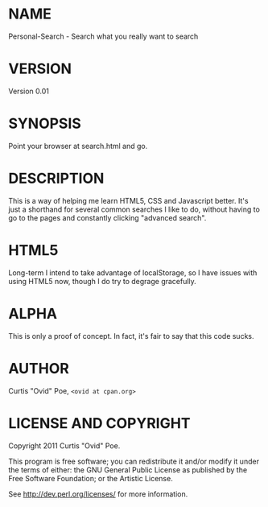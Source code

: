 # NAME

Personal-Search - Search what you really want to search

# VERSION

Version 0.01

# SYNOPSIS

Point your browser at search.html and go.

# DESCRIPTION

This is a way of helping me learn HTML5, CSS and Javascript better. It's just
a shorthand for several common searches I like to do, without having to go to
the pages and constantly clicking "advanced search".

# HTML5

Long-term I intend to take advantage of localStorage, so I have issues with
using HTML5 now, though I do try to degrage gracefully.

# ALPHA
This is only a proof of concept. In fact, it's fair to say that this code
sucks.

# AUTHOR

Curtis "Ovid" Poe, `<ovid at cpan.org>`

# LICENSE AND COPYRIGHT

Copyright 2011 Curtis "Ovid" Poe.

This program is free software; you can redistribute it and/or modify it
under the terms of either: the GNU General Public License as published
by the Free Software Foundation; or the Artistic License.

See http://dev.perl.org/licenses/ for more information.

